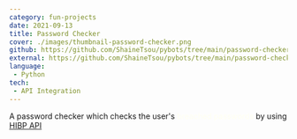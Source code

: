 ```yaml
---
category: fun-projects
date: 2021-09-13
title: Password Checker
cover: ./images/thumbnail-password-checker.png
github: https://github.com/ShaineTsou/pybots/tree/main/password-checker
external: https://github.com/ShaineTsou/pybots/tree/main/password-checker
language: 
 - Python
tech:
 - API Integration
---
```

A password checker which checks the user's <span style="color: ivory">breached passwords</span> by using [HIBP API](https://haveibeenpwned.com/)